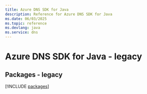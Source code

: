 ```yaml
---
title: Azure DNS SDK for Java
description: Reference for Azure DNS SDK for Java
ms.date: 06/03/2025
ms.topic: reference
ms.devlang: java
ms.service: dns
---
```

# Azure DNS SDK for Java - legacy
## Packages - legacy
[!INCLUDE [packages](dns-index.md)]